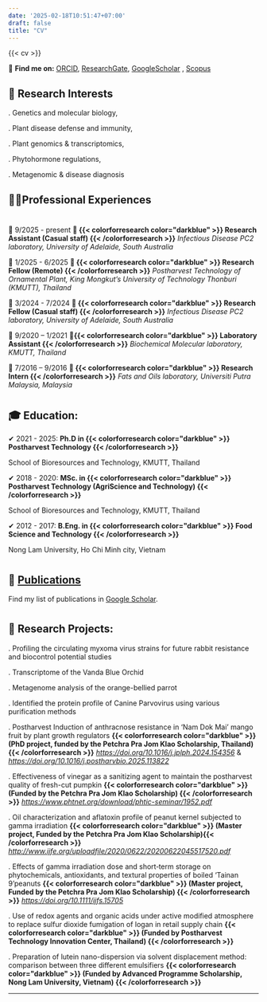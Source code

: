 ```yaml
---
date: '2025-02-18T10:51:47+07:00'
draft: false
title: "CV"
---
```


{{< cv >}}



🔗 **Find me on:**
[ORCID](https://orcid.org/0000-0002-6802-5509), 
[ResearchGate](https://www.researchgate.net/profile/Xuan-Bao-Ngoc-Nguyen?ev=hdr_xprf), 
[GoogleScholar](https://scholar.google.com/citations?user=kUjOJhMAAAAJ&hl=vi) ,
[Scopus](https://www.scopus.com/authid/detail.uri?authorId=57558082500)


## 🔬 Research Interests

. Genetics and molecular biology,

. Plant disease defense and immunity,

. Plant genomics & transcriptomics,

. Phytohormone regulations,

. Metagenomic & disease diagnosis


## 👩‍💼Professional Experiences
#


📅 9/2025 - present
**🔹 {{< colorforresearch color="darkblue" >}} Research Assistant (Casual staff) {{< /colorforresearch >}}**
*Infectious Disease PC2 laboratory, University of Adelaide, South Australia*


📅 1/2025 - 6/2025
**🔹 {{< colorforresearch color="darkblue" >}} Research Fellow (Remote) {{< /colorforresearch >}}** 
*Postharvest Technology of Ornamental Plant, King Mongkut’s University of Technology Thonburi (KMUTT), Thailand*  

📅 3/2024 - 7/2024
**🔹 {{< colorforresearch color="darkblue" >}} Research Fellow (Casual staff) {{< /colorforresearch >}}**
*Infectious Disease PC2 laboratory, University of Adelaide, South Australia*

📅 9/2020 – 1/2021
**🔹{{< colorforresearch color="darkblue" >}} Laboratory Assistant {{< /colorforresearch >}}**
*Biochemical Molecular laboratory, KMUTT, Thailand*

📅 7/2016 – 9/2016
**🔹 {{< colorforresearch color="darkblue" >}} Research Intern {{< /colorforresearch >}}**
*Fats and Oils laboratory, Universiti Putra Malaysia, Malaysia*
#

## 🎓 Education:

✔ 2021 - 2025: **Ph.D in {{< colorforresearch color="darkblue" >}} Postharvest Technology {{< /colorforresearch >}}**

School of Bioresources and Technology, KMUTT, Thailand

✔ 2018 - 2020: **MSc. in {{< colorforresearch color="darkblue" >}} Postharvest Technology (AgriScience and Technology) {{< /colorforresearch >}}**

School of Bioresources and Technology, KMUTT, Thailand

✔ 2012 - 2017: **B.Eng. in {{< colorforresearch color="darkblue" >}} Food Science and Technology {{< /colorforresearch >}}**

Nong Lam University, Ho Chi Minh city, Vietnam
#

## 🔎 [Publications](https://scholar.google.com/citations?user=kUjOJhMAAAAJ&hl=vi)  
Find my list of publications in [Google Scholar](https://scholar.google.com/citations?user=kUjOJhMAAAAJ&hl=vi).
#

## 🔬 Research Projects:

. Profiling the circulating myxoma virus strains for future rabbit resistance and biocontrol potential studies

. Transcriptome of the Vanda Blue Orchid

. Metagenome analysis of the orange-bellied parrot

. Identified the protein profile of Canine Parvovirus using various purification methods

. Postharvest Induction of anthracnose resistance in ‘Nam Dok Mai’ mango fruit by plant growth regulators **{{< colorforresearch color="darkblue" >}} (PhD project, funded by the
Petchra Pra Jom Klao Scholarship, Thailand) {{< /colorforresearch >}}** *https://doi.org/10.1016/j.jplph.2024.154356* & *https://doi.org/10.1016/j.postharvbio.2025.113822* 

. Effectiveness of vinegar as a sanitizing agent to maintain the postharvest quality of fresh-cut pumpkin **{{< colorforresearch color="darkblue" >}} (Funded by the Petchra
Pra Jom Klao Scholarship) {{< /colorforresearch >}}** *https://www.phtnet.org/download/phtic-seminar/1952.pdf*

. Oil characterization and aflatoxin profile of peanut kernel subjected to gamma irradiation **{{< colorforresearch color="darkblue" >}} (Master project, Funded by the Petchra Pra Jom Klao
Scholarship){{< /colorforresearch >}}** *http://www.ijfe.org/uploadfile/2020/0622/20200622045517520.pdf*

. Effects of gamma irradiation dose and short‐term storage on phytochemicals, antioxidants, and textural properties of boiled
‘Tainan 9’peanuts **{{< colorforresearch color="darkblue" >}} (Master project, Funded by the Petchra Pra Jom Klao Scholarship) {{< /colorforresearch >}}** *https://doi.org/10.1111/ijfs.15705* 

. Use of redox agents and organic acids under active modified atmosphere to replace sulfur dioxide fumigation of logan in retail
supply chain **{{< colorforresearch color="darkblue" >}} (Funded by Postharvest Technology Innovation Center, Thailand) {{< /colorforresearch >}}**

. Preparation of lutein nano-dispersion via solvent displacement method: comparison between three different emulsifiers **{{< colorforresearch color="darkblue" >}} (Funded
by Advanced Programme Scholarship, Nong Lam University, Vietnam) {{< /colorforresearch >}}**





---